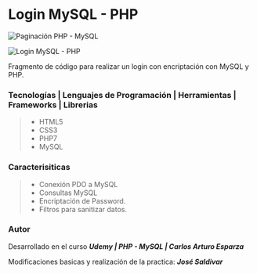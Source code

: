 # **Login MySQL - PHP**

![Paginación PHP - MySQL](https://res.cloudinary.com/dlbfrbl8h/image/upload/v1602022075/login-php-mysql-encrypt-1_d9xy3w.png "Login MySQL - PHP")

![Login MySQL - PHP](https://res.cloudinary.com/dlbfrbl8h/image/upload/v1602022079/login-php-mysql-encrypt-2_lzdh89.png "Login MySQL - PHP")

Fragmento de código para realizar un login con encriptación con MySQL y PHP.

### **Tecnologías | Lenguajes de Programación | Herramientas | Frameworks | Librerias**

> -   HTML5
> -   CSS3
> -   PHP7
> -   MySQL

### **Caracterisiticas**

> -   Conexión PDO a MySQL
> -   Consultas MySQL
> -   Encriptación de Password.
> -   Filtros para sanitizar datos.

### Autor

Desarrollado en el curso _**Udemy | PHP - MySQL | Carlos Arturo Esparza**_

Modificaciones basicas y realización de la practica: _**José Saldivar**_
